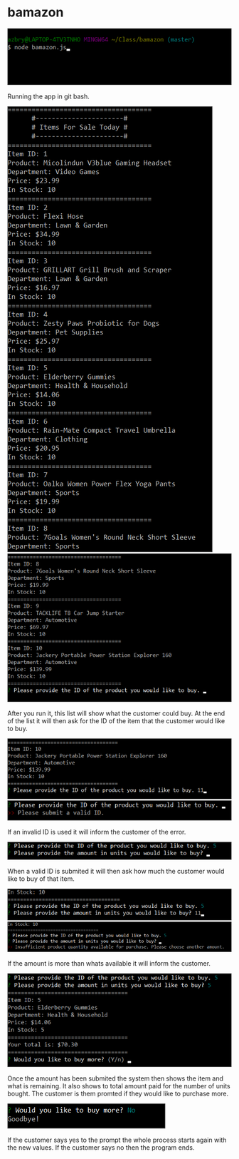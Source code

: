 # bamazon

![Screenshot](/images/1.png)

Running the app in git bash.

![Screenshot](/images/2.png)
![Screenshot](/images/3.png)

After you run it, this list will show what the customer could buy.
At the end of the list it will then ask for the ID of the item that the customer would like to buy.

![Screenshot](/images/4.png)
![Screenshot](/images/5.png)

If an invalid ID is used it will inform the customer of the error.

![Screenshot](/images/6.png)

When a valid ID is submited it will then ask how much the customer would like to buy of that item.

![Screenshot](/images/7.png)
![Screenshot](/images/8.png)

If the amount is more than whats available it will inform the customer.

![Screenshot](/images/9.png)

Once the amount has been submited the system then shows the item and what is remaining.
It also shows to total amount paid for the number of units bought.
The customer is them promted if they would like to purchase more.

![Screenshot](/images/10.png)

If the customer says yes to the prompt the whole process starts again with the new values.
If the customer says no then the program ends.
